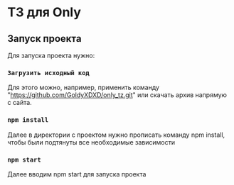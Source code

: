 # ТЗ для Only



## Запуск проекта

Для запуска проекта нужно:

### `Загрузить исходный код`

Для этого можно, например, применить команду "https://github.com/GoldyXDXD/only_tz.git" или скачать архив напрямую с сайта.

### `npm install`

Далее в директории с проектом нужно прописать команду npm install, чтобы были подтянуты все необходимые зависимости

### `npm start`

Далее вводим npm start для запуска проекта
